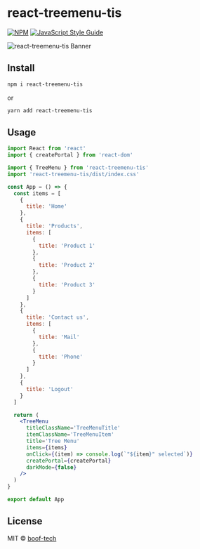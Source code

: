 # react-treemenu-tis

>

[![NPM](https://img.shields.io/npm/v/react-treemenu-tis.svg)](https://www.npmjs.com/package/react-treemenu-tis) [![JavaScript Style Guide](https://img.shields.io/badge/code_style-standard-brightgreen.svg)](https://standardjs.com)

![react-treemenu-tis Banner](https://user-images.githubusercontent.com/76048512/119355099-1956f400-bcba-11eb-885f-decdd2955bc7.gif)

## Install

```bash
npm i react-treemenu-tis
```

or

```bash
yarn add react-treemenu-tis
```

## Usage

```jsx
import React from 'react'
import { createPortal } from 'react-dom'

import { TreeMenu } from 'react-treemenu-tis'
import 'react-treemenu-tis/dist/index.css'

const App = () => {
  const items = [
    {
      title: 'Home'
    },
    {
      title: 'Products',
      items: [
        {
          title: 'Product 1'
        },
        {
          title: 'Product 2'
        },
        {
          title: 'Product 3'
        }
      ]
    },
    {
      title: 'Contact us',
      items: [
        {
          title: 'Mail'
        },
        {
          title: 'Phone'
        }
      ]
    },
    {
      title: 'Logout'
    }
  ]

  return (
    <TreeMenu
      titleClassName='TreeMenuTitle'
      itemClassName='TreeMenuItem'
      title='Tree Menu'
      items={items}
      onClick={(item) => console.log(`"${item}" selected`)}
      createPortal={createPortal}
      darkMode={false}
    />
  )
}

export default App
```

## License

MIT © [boof-tech](https://github.com/boof-tech)
